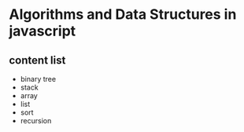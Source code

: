 # Algorithms and Data Structures in javascript
## content list
* binary tree
* stack
* array
* list
* sort
* recursion
